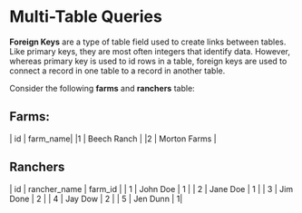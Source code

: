 # Multi-Table Queries

**Foreign Keys** are a type of table field used to create links between tables. Like primary keys, they are most often integers that identify data. However, whereas primary key is used to id rows in a table, foreign keys are used to connect a record in one table to a record in another table.

Consider the following **farms** and **ranchers** table:

## Farms:

| id | farm_name|
|1   | Beech Ranch |
|2  | Morton Farms |

## Ranchers

| id | rancher_name | farm_id |
| 1  | John Doe    |  1 |
| 2 | Jane Doe | 1 |
| 3 | Jim Done | 2 |
| 4 | Jay Dow  | 2 |
| 5 | Jen  Dunn | 1| 
